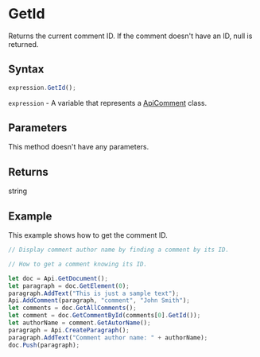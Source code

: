 # GetId

Returns the current comment ID. If the comment doesn't have an ID, null is returned.

## Syntax

```javascript
expression.GetId();
```

`expression` - A variable that represents a [ApiComment](../ApiComment.md) class.

## Parameters

This method doesn't have any parameters.

## Returns

string

## Example

This example shows how to get the comment ID.

```javascript editor-docx
// Display comment author name by finding a comment by its ID.

// How to get a comment knowing its ID.

let doc = Api.GetDocument();
let paragraph = doc.GetElement(0);
paragraph.AddText("This is just a sample text");
Api.AddComment(paragraph, "comment", "John Smith");
let comments = doc.GetAllComments();
let comment = doc.GetCommentById(comments[0].GetId());
let authorName = comment.GetAutorName();
paragraph = Api.CreateParagraph();
paragraph.AddText("Comment author name: " + authorName);
doc.Push(paragraph);
```
